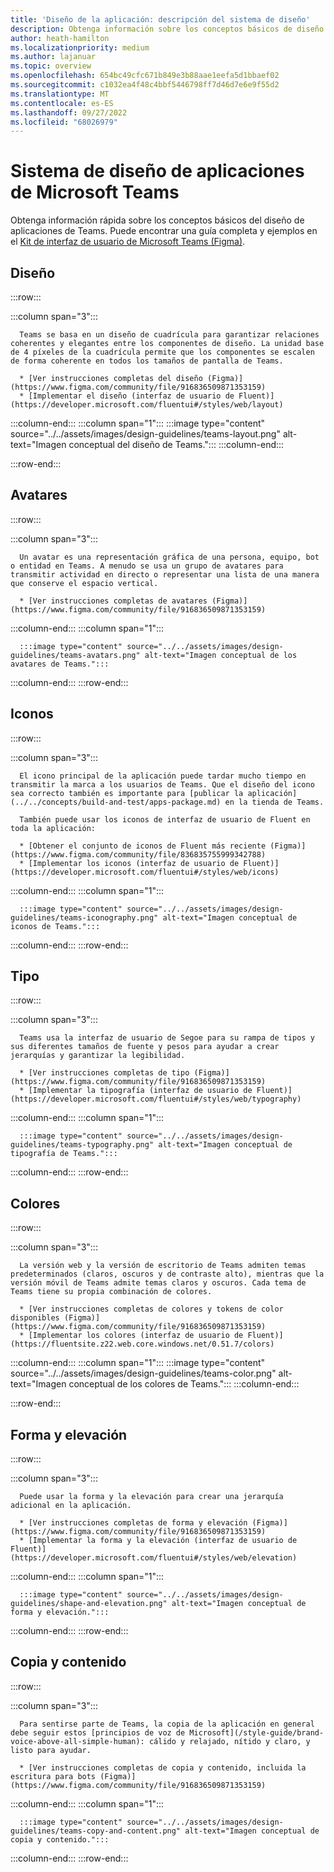 ```yaml
---
title: 'Diseño de la aplicación: descripción del sistema de diseño'
description: Obtenga información sobre los conceptos básicos de diseño de la aplicación de Microsoft Teams, incluidos avatares, diseños, iconos, combinación de colores y mucho más.
author: heath-hamilton
ms.localizationpriority: medium
ms.author: lajanuar
ms.topic: overview
ms.openlocfilehash: 654bc49cfc671b849e3b88aae1eefa5d1bbaef02
ms.sourcegitcommit: c1032ea4f48c4bbf5446798ff7d46d7e6e9f55d2
ms.translationtype: MT
ms.contentlocale: es-ES
ms.lasthandoff: 09/27/2022
ms.locfileid: "68026979"
---
```

# <a name="microsoft-teams-app-design-system"></a>Sistema de diseño de aplicaciones de Microsoft Teams

Obtenga información rápida sobre los conceptos básicos del diseño de aplicaciones de Teams. Puede encontrar una guía completa y ejemplos en el [Kit de interfaz de usuario de Microsoft Teams (Figma)](https://www.figma.com/community/file/916836509871353159).

## <a name="layout"></a>Diseño

:::row:::

   :::column span="3":::

      Teams se basa en un diseño de cuadrícula para garantizar relaciones coherentes y elegantes entre los componentes de diseño. La unidad base de 4 píxeles de la cuadrícula permite que los componentes se escalen de forma coherente en todos los tamaños de pantalla de Teams.

      * [Ver instrucciones completas del diseño (Figma)](https://www.figma.com/community/file/916836509871353159)
      * [Implementar el diseño (interfaz de usuario de Fluent)](https://developer.microsoft.com/fluentui#/styles/web/layout)

   :::column-end:::
   :::column span="1":::
      :::image type="content" source="../../assets/images/design-guidelines/teams-layout.png" alt-text="Imagen conceptual del diseño de Teams.":::
   :::column-end:::

:::row-end:::

## <a name="avatars"></a>Avatares

:::row:::

   :::column span="3":::

      Un avatar es una representación gráfica de una persona, equipo, bot o entidad en Teams. A menudo se usa un grupo de avatares para transmitir actividad en directo o representar una lista de una manera que conserve el espacio vertical. 

      * [Ver instrucciones completas de avatares (Figma)](https://www.figma.com/community/file/916836509871353159)

   :::column-end:::
   :::column span="1":::

      :::image type="content" source="../../assets/images/design-guidelines/teams-avatars.png" alt-text="Imagen conceptual de los avatares de Teams.":::

   :::column-end:::
:::row-end:::

## <a name="icons"></a>Iconos

:::row:::

   :::column span="3":::

      El icono principal de la aplicación puede tardar mucho tiempo en transmitir la marca a los usuarios de Teams. Que el diseño del icono sea correcto también es importante para [publicar la aplicación](../../concepts/build-and-test/apps-package.md) en la tienda de Teams.

      También puede usar los iconos de interfaz de usuario de Fluent en toda la aplicación:

      * [Obtener el conjunto de iconos de Fluent más reciente (Figma)](https://www.figma.com/community/file/836835755999342788)
      * [Implementar los iconos (interfaz de usuario de Fluent)](https://developer.microsoft.com/fluentui#/styles/web/icons)

   :::column-end:::
   :::column span="1":::

      :::image type="content" source="../../assets/images/design-guidelines/teams-iconography.png" alt-text="Imagen conceptual de iconos de Teams.":::

   :::column-end:::
:::row-end:::

## <a name="type"></a>Tipo

:::row:::

   :::column span="3":::

      Teams usa la interfaz de usuario de Segoe para su rampa de tipos y sus diferentes tamaños de fuente y pesos para ayudar a crear jerarquías y garantizar la legibilidad.

      * [Ver instrucciones completas de tipo (Figma)](https://www.figma.com/community/file/916836509871353159)
      * [Implementar la tipografía (interfaz de usuario de Fluent)](https://developer.microsoft.com/fluentui#/styles/web/typography)

   :::column-end:::
   :::column span="1":::

      :::image type="content" source="../../assets/images/design-guidelines/teams-typography.png" alt-text="Imagen conceptual de tipografía de Teams.":::

   :::column-end:::
:::row-end:::

## <a name="colors"></a>Colores

:::row:::

   :::column span="3":::

      La versión web y la versión de escritorio de Teams admiten temas predeterminados (claros, oscuros y de contraste alto), mientras que la versión móvil de Teams admite temas claros y oscuros. Cada tema de Teams tiene su propia combinación de colores.

      * [Ver instrucciones completas de colores y tokens de color disponibles (Figma)](https://www.figma.com/community/file/916836509871353159)
      * [Implementar los colores (interfaz de usuario de Fluent)](https://fluentsite.z22.web.core.windows.net/0.51.7/colors)

   :::column-end:::
   :::column span="1":::
      :::image type="content" source="../../assets/images/design-guidelines/teams-color.png" alt-text="Imagen conceptual de los colores de Teams.":::
   :::column-end:::

:::row-end:::

## <a name="shape-and-elevation"></a>Forma y elevación

:::row:::

   :::column span="3":::

      Puede usar la forma y la elevación para crear una jerarquía adicional en la aplicación. 

      * [Ver instrucciones completas de forma y elevación (Figma)](https://www.figma.com/community/file/916836509871353159)
      * [Implementar la forma y la elevación (interfaz de usuario de Fluent)](https://developer.microsoft.com/fluentui#/styles/web/elevation)

   :::column-end:::
   :::column span="1":::

      :::image type="content" source="../../assets/images/design-guidelines/shape-and-elevation.png" alt-text="Imagen conceptual de forma y elevación.":::

   :::column-end:::
:::row-end:::

## <a name="copy-and-content"></a>Copia y contenido

:::row:::

   :::column span="3":::

      Para sentirse parte de Teams, la copia de la aplicación en general debe seguir estos [principios de voz de Microsoft](/style-guide/brand-voice-above-all-simple-human): cálido y relajado, nítido y claro, y listo para ayudar.

      * [Ver instrucciones completas de copia y contenido, incluida la escritura para bots (Figma)](https://www.figma.com/community/file/916836509871353159)

   :::column-end:::
   :::column span="1":::

      :::image type="content" source="../../assets/images/design-guidelines/teams-copy-and-content.png" alt-text="Imagen conceptual de copia y contenido.":::

   :::column-end:::
:::row-end:::
